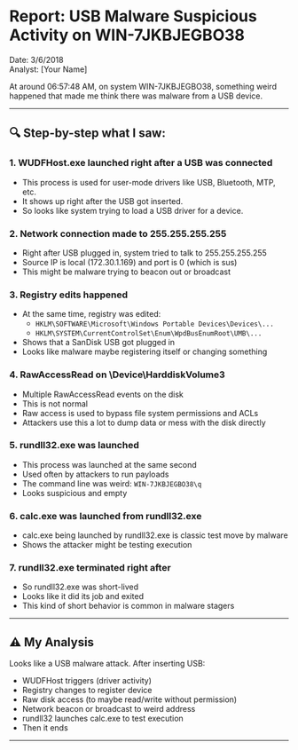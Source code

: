 # Report: USB Malware Suspicious Activity on WIN-7JKBJEGBO38

Date: 3/6/2018  
Analyst: [Your Name]

At around 06:57:48 AM, on system WIN-7JKBJEGBO38, something weird happened that made me think there was malware from a USB device.

---

## 🔍 Step-by-step what I saw:

### 1. WUDFHost.exe launched right after a USB was connected
- This process is used for user-mode drivers like USB, Bluetooth, MTP, etc.
- It shows up right after the USB got inserted.
- So looks like system trying to load a USB driver for a device.

### 2. Network connection made to 255.255.255.255
- Right after USB plugged in, system tried to talk to 255.255.255.255
- Source IP is local (172.30.1.169) and port is 0 (which is sus)
- This might be malware trying to beacon out or broadcast

### 3. Registry edits happened
- At the same time, registry was edited:
  - `HKLM\SOFTWARE\Microsoft\Windows Portable Devices\Devices\...`
  - `HKLM\SYSTEM\CurrentControlSet\Enum\WpdBusEnumRoot\UMB\...`
- Shows that a SanDisk USB got plugged in
- Looks like malware maybe registering itself or changing something

### 4. RawAccessRead on \Device\HarddiskVolume3
- Multiple RawAccessRead events on the disk
- This is not normal
- Raw access is used to bypass file system permissions and ACLs
- Attackers use this a lot to dump data or mess with the disk directly

### 5. rundll32.exe was launched
- This process was launched at the same second
- Used often by attackers to run payloads
- The command line was weird: `WIN-7JKBJEGBO38\q`
- Looks suspicious and empty

### 6. calc.exe was launched from rundll32.exe
- calc.exe being launched by rundll32.exe is classic test move by malware
- Shows the attacker might be testing execution

### 7. rundll32.exe terminated right after
- So rundll32.exe was short-lived
- Looks like it did its job and exited
- This kind of short behavior is common in malware stagers

---

## ⚠️ My Analysis

Looks like a USB malware attack. After inserting USB:
- WUDFHost triggers (driver activity)
- Registry changes to register device
- Raw disk access (to maybe read/write without permission)
- Network beacon or broadcast to weird address
- rundll32 launches calc.exe to test execution
- Then it ends

---
